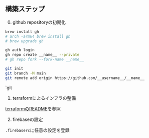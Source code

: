 ## 構築ステップ

0. github repositoryの初期化

```bash
brew install gh
# arch -arm64 brew install gh
# brew upgrade gh

gh auth login
gh repo create __name__ --private
# gh repo fork --fork-name __name__ 

git init
git branch -M main
git remote add origin https://github.com/__username__/__name__

```

`git 

1. terraformによるインフラの整備

[terraformのREADME](./terraform/README.md)を参照

2. firebaseの設定

`.firebaserc`に任意の設定を登録